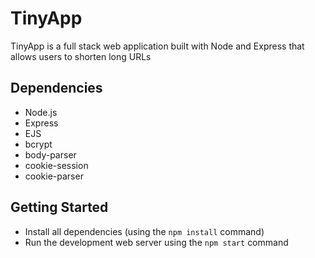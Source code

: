 # TinyApp
TinyApp is a full stack web application built with Node and Express that allows users to shorten long URLs

## Dependencies
- Node.js
- Express
- EJS
- bcrypt
- body-parser
- cookie-session
- cookie-parser

## Getting Started
- Install all dependencies (using the `npm install` command)
- Run the development web server using the `npm start` command
